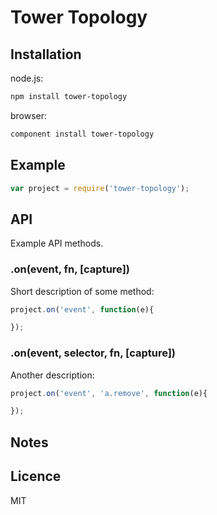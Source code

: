 # Tower Topology

## Installation

node.js:

```bash
npm install tower-topology
```

browser:

```bash
component install tower-topology
```

## Example

```js
var project = require('tower-topology');
```

## API

Example API methods.

### .on(event, fn, [capture])

Short description of some method:

```js
project.on('event', function(e){

});
```

### .on(event, selector, fn, [capture])

Another description:

```js
project.on('event', 'a.remove', function(e){

});
```

## Notes

## Licence

MIT